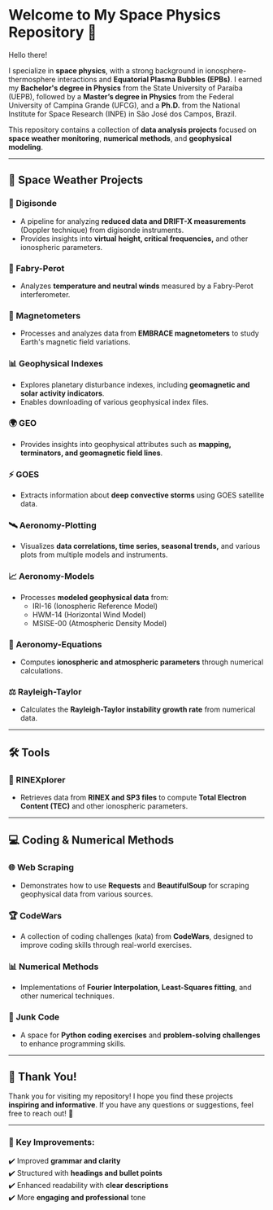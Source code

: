 # **Welcome to My Space Physics Repository** 🚀  

Hello there!  

I specialize in **space physics**, with a strong background in ionosphere-thermosphere interactions and **Equatorial Plasma Bubbles (EPBs)**. I earned my **Bachelor's degree in Physics** from the State University of Paraíba (UEPB), followed by a **Master’s degree in Physics** from the Federal University of Campina Grande (UFCG), and a **Ph.D.** from the National Institute for Space Research (INPE) in São José dos Campos, Brazil.  

This repository contains a collection of **data analysis projects** focused on **space weather monitoring**, **numerical methods**, and **geophysical modeling**.  

---

## **🔭 Space Weather Projects**  

### **📡 Digisonde**  
- A pipeline for analyzing **reduced data and DRIFT-X measurements** (Doppler technique) from digisonde instruments.  
- Provides insights into **virtual height, critical frequencies,** and other ionospheric parameters.  

### **🌌 Fabry-Perot**  
- Analyzes **temperature and neutral winds** measured by a Fabry-Perot interferometer.  

### **🧲 Magnetometers**  
- Processes and analyzes data from **EMBRACE magnetometers** to study Earth's magnetic field variations.  

### **📊 Geophysical Indexes**  
- Explores planetary disturbance indexes, including **geomagnetic and solar activity indicators**.  
- Enables downloading of various geophysical index files.  

### **🌍 GEO**  
- Provides insights into geophysical attributes such as **mapping, terminators, and geomagnetic field lines**.  

### **⚡ GOES**  
- Extracts information about **deep convective storms** using GOES satellite data.  

### **🛰️ Aeronomy-Plotting**  
- Visualizes **data correlations, time series, seasonal trends,** and various plots from multiple models and instruments.  

### **📈 Aeronomy-Models**  
- Processes **modeled geophysical data** from:  
  - IRI-16 (Ionospheric Reference Model)  
  - HWM-14 (Horizontal Wind Model)  
  - MSISE-00 (Atmospheric Density Model)  

### **📑 Aeronomy-Equations**  
- Computes **ionospheric and atmospheric parameters** through numerical calculations.  

### **⚖️ Rayleigh-Taylor**  
- Calculates the **Rayleigh-Taylor instability growth rate** from numerical data.  

---

## **🛠️ Tools**  

### **📡 RINEXplorer**  
- Retrieves data from **RINEX and SP3 files** to compute **Total Electron Content (TEC)** and other ionospheric parameters.  

---

## **💻 Coding & Numerical Methods**  

### **🌐 Web Scraping**  
- Demonstrates how to use **Requests** and **BeautifulSoup** for scraping geophysical data from various sources.  

### **🏆 CodeWars**  
- A collection of coding challenges (kata) from **CodeWars**, designed to improve coding skills through real-world exercises.  

### **📊 Numerical Methods**  
- Implementations of **Fourier Interpolation, Least-Squares fitting**, and other numerical techniques.  

### **📝 Junk Code**  
- A space for **Python coding exercises** and **problem-solving challenges** to enhance programming skills.  

---

## **📢 Thank You!**  
Thank you for visiting my repository! I hope you find these projects **inspiring and informative**. If you have any questions or suggestions, feel free to reach out! 🚀  

---

### **🔹 Key Improvements:**  
✔️ Improved **grammar and clarity**  
✔️ Structured with **headings and bullet points**  
✔️ Enhanced readability with **clear descriptions**  
✔️ More **engaging and professional** tone  
